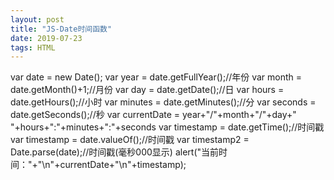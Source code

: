 ```yaml
---
layout: post
title: "JS-Date时间函数"
date: 2019-07-23
tags: HTML  
---
```


var date = new Date();
var year = date.getFullYear();//年份
var month = date.getMonth()+1;//月份
var day = date.getDate();//日
var hours = date.getHours();//小时
var minutes = date.getMinutes();//分
var seconds = date.getSeconds();//秒
var currentDate = year+"/"+month+"/"+day+" "+hours+":"+minutes+":"+seconds
var timestamp = date.getTime();//时间戳
var timestamp = date.valueOf();//时间戳
var timestamp2 = Date.parse(date);//时间戳(毫秒000显示)
alert("当前时间："+"\n"+currentDate+"\n"+timestamp);